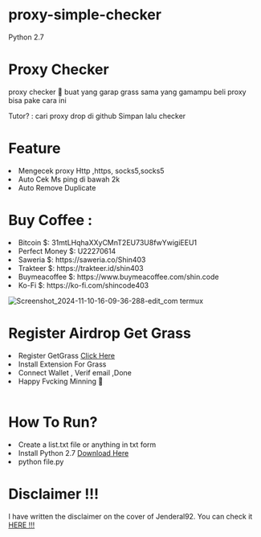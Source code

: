 # proxy-simple-checker
Python 2.7

# Proxy Checker

proxy checker 🗿 buat yang garap grass 
sama yang gamampu beli proxy bisa pake cara ini

Tutor? : cari proxy drop di github  Simpan lalu checker

# Feature 

<li>Mengecek proxy Http ,https, socks5,socks5</li>
<li>Auto Cek Ms ping di bawah 2k</li>
<li>Auto Remove Duplicate</li>

# Buy Coffee :

<li>Bitcoin $: 31mtLHqhaXXyCMnT2EU73U8fwYwigiEEU1</li>
<li>Perfect Money $: U22270614</li>
<li>Saweria $: https://saweria.co/Shin403</li>
<li>Trakteer $: https://trakteer.id/shin403</li>
<li>Buymeacoffee $: https://www.buymeacoffee.com/shin.code</li>
<li>Ko-Fi $: https://ko-fi.com/shincode403</li>

![Screenshot_2024-11-10-16-09-36-288-edit_com termux](https://github.com/user-attachments/assets/93f48da7-c2a2-4a27-a188-ae54c33ebfb8)


# Register Airdrop Get Grass

<li> Register GetGrass <a href="https://app.getgrass.io/register/?referralCode=_u7i-26P1WUT_Xn">Click Here</a></li>
<li> Install Extension For Grass</li>
<li> Connect Wallet , Verif email ,Done</li>
<li> Happy Fvcking Minning 🫠</li>
<br>

# How To Run?

<li>Create a list.txt file or anything in txt form</li>
<li>Install Python 2.7 <a href="https://www.python.org"> Download Here</a></li>
<li>python file.py</li>

# Disclaimer !!!

<p>I have written the disclaimer on the cover of Jenderal92. You can check it <a href="https://github.com/Jenderal92">HERE !!!</a></p>

